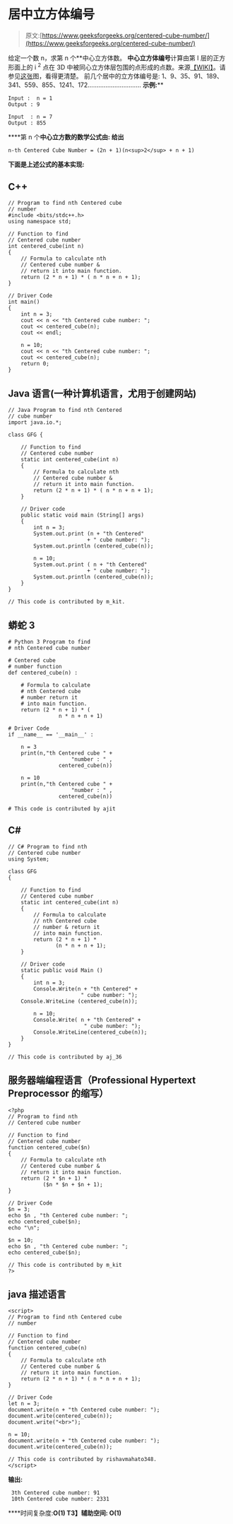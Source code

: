 # 居中立方体编号

> 原文:[https://www.geeksforgeeks.org/centered-cube-number/](https://www.geeksforgeeks.org/centered-cube-number/)

给定一个数 n，求第 n 个**中心立方体数。
**中心立方体编号**计算由第 I 层的正方形面上的 i <sup>2</sup> 点在 3D 中被同心立方体层包围的点形成的点数。来源[【WIKI】](https://en.wikipedia.org/wiki/Centered_cube_number)。请参见[这张](https://en.wikipedia.org/wiki/Centered_cube_number#/media/File:Body_centered_cubic_35_balls.svg)图，看得更清楚。
前几个居中的立方体编号是:
1、9、35、91、189、341、559、855、1241、172…………………………
**示例:**** 

```
Input :  n = 1
Output : 9

Input  : n = 7
Output : 855
```

****第 n 个**中心立方数的数学公式由:
给出**

```
n-th Centered Cube Number = (2n + 1)(n<sup>2</sup> + n + 1)
```

**下面是上述公式的基本实现:** 

## **C++**

```
// Program to find nth Centered cube
// number
#include <bits/stdc++.h>
using namespace std;

// Function to find
// Centered cube number
int centered_cube(int n)
{
    // Formula to calculate nth
    // Centered cube number &
    // return it into main function.
    return (2 * n + 1) * ( n * n + n + 1);
}

// Driver Code
int main()
{
    int n = 3;
    cout << n << "th Centered cube number: ";
    cout << centered_cube(n);
    cout << endl;

    n = 10;
    cout << n << "th Centered cube number: ";
    cout << centered_cube(n);
    return 0;
}
```

## **Java 语言(一种计算机语言，尤用于创建网站)**

```
// Java Program to find nth Centered
// cube number
import java.io.*;

class GFG {

    // Function to find
    // Centered cube number
    static int centered_cube(int n)
    {
        // Formula to calculate nth
        // Centered cube number &
        // return it into main function.
        return (2 * n + 1) * ( n * n + n + 1);
    }

    // Driver code
    public static void main (String[] args)
    {
        int n = 3;
        System.out.print (n + "th Centered"
                         + " cube number: ");
        System.out.println (centered_cube(n));

        n = 10;
        System.out.print ( n + "th Centered"
                         + " cube number: ");
        System.out.println (centered_cube(n));
    }
}

// This code is contributed by m_kit.
```

## **蟒蛇 3**

```
# Python 3 Program to find
# nth Centered cube number

# Centered cube
# number function
def centered_cube(n) :

    # Formula to calculate
    # nth Centered cube
    # number return it
    # into main function.
    return (2 * n + 1) * (
                n * n + n + 1)

# Driver Code
if __name__ == '__main__' :

    n = 3
    print(n,"th Centered cube " +
                    "number : " ,
                centered_cube(n))

    n = 10
    print(n,"th Centered cube " +
                    "number : " ,
                centered_cube(n))

# This code is contributed by ajit
```

## **C#**

```
// C# Program to find nth
// Centered cube number
using System;

class GFG
{

    // Function to find
    // Centered cube number
    static int centered_cube(int n)
    {
        // Formula to calculate
        // nth Centered cube
        // number & return it
        // into main function.
        return (2 * n + 1) *
               (n * n + n + 1);
    }

    // Driver code
    static public void Main ()
    {
        int n = 3;
        Console.Write(n + "th Centered" +
                       " cube number: ");
    Console.WriteLine (centered_cube(n));

        n = 10;
        Console.Write( n + "th Centered" +
                        " cube number: ");
        Console.WriteLine(centered_cube(n));
    }
}

// This code is contributed by aj_36
```

## **服务器端编程语言（Professional Hypertext Preprocessor 的缩写）**

```
<?php
// Program to find nth
// Centered cube number

// Function to find
// Centered cube number
function centered_cube($n)
{
    // Formula to calculate nth
    // Centered cube number &
    // return it into main function.
    return (2 * $n + 1) *
           ($n * $n + $n + 1);
}

// Driver Code
$n = 3;
echo $n , "th Centered cube number: ";
echo centered_cube($n);
echo "\n";

$n = 10;
echo $n , "th Centered cube number: ";
echo centered_cube($n);

// This code is contributed by m_kit
?>
```

## **java 描述语言**

```
<script>
// Program to find nth Centered cube
// number

// Function to find
// Centered cube number
function centered_cube(n)
{
    // Formula to calculate nth
    // Centered cube number &
    // return it into main function.
    return (2 * n + 1) * ( n * n + n + 1);
}

// Driver Code
let n = 3;
document.write(n + "th Centered cube number: ");
document.write(centered_cube(n));
document.write("<br>");

n = 10;
document.write(n + "th Centered cube number: ");
document.write(centered_cube(n));

// This code is contributed by rishavmahato348.
</script>
```

****输出:**** 

```
 3th Centered cube number: 91
 10th Centered cube number: 2331
```

****时间复杂度:**O(1)
T3】辅助空间: O(1)**